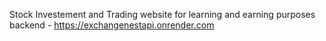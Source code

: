 Stock Investement and Trading website for learning and earning purposes
backend - https://exchangenestapi.onrender.com
